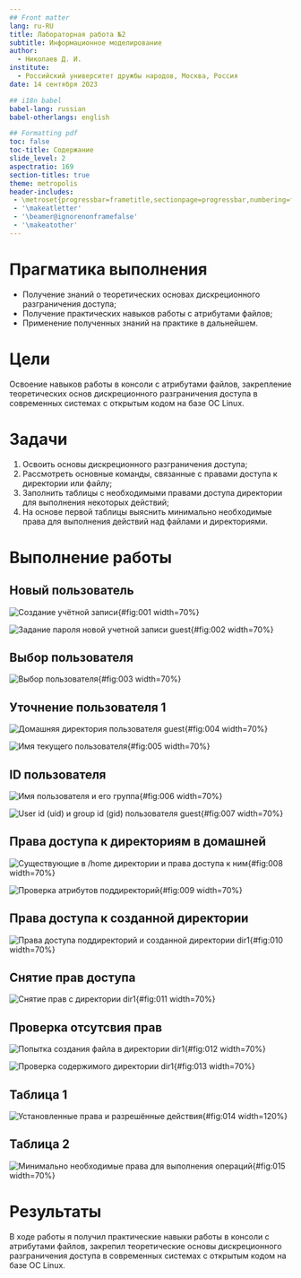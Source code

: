 ```yaml
---
## Front matter
lang: ru-RU
title: Лабораторная работа №2
subtitle: Информационное моделирование
author:
  - Николаев Д. И.
institute:
  - Российский университет дружбы народов, Москва, Россия
date: 14 сентября 2023

## i18n babel
babel-lang: russian
babel-otherlangs: english

## Formatting pdf
toc: false
toc-title: Содержание
slide_level: 2
aspectratio: 169
section-titles: true
theme: metropolis
header-includes:
 - \metroset{progressbar=frametitle,sectionpage=progressbar,numbering=fraction}
 - '\makeatletter'
 - '\beamer@ignorenonframefalse'
 - '\makeatother'
---
```


# Прагматика выполнения

- Получение знаний о теоретических основах дискреционного разграничения доступа;
- Получение практических навыков работы с атрибутами файлов;
- Применение полученных знаний на практике в дальнейшем.

# Цели

Освоение навыков работы в консоли с атрибутами файлов, закрепление теоретических основ дискреционного разграничения доступа в современных системах с открытым кодом на базе ОС Linux.

# Задачи

1. Освоить основы дискреционного разграничения доступа;
2. Рассмотреть основные команды, связанные с правами доступа к директории или файлу;
3. Заполнить таблицы с необходимыми правами доступа директории для выполнения некоторых действий;
4. На основе первой таблицы выяснить минимально необходимые права для выполнения действий над файлами и директориями.

# Выполнение работы

## Новый пользователь

![Создание учётной записи](image/1.png){#fig:001 width=70%}

![Задание пароля новой учетной записи guest](image/2.png){#fig:002 width=70%}

## Выбор пользователя

![Выбор пользователя](image/3.png){#fig:003 width=70%}

## Уточнение пользователя 1

![Домашняя директория пользователя guest](image/4.png){#fig:004 width=70%}

![Имя текущего пользователя](image/5.png){#fig:005 width=70%}

## ID пользователя

![Имя пользователя и его группа](image/6.png){#fig:006 width=70%}

![User id (uid) и group id (gid) пользователя guest](image/7.png){#fig:007 width=70%}

## Права доступа к директориям в домашней

![Существующие в /home директории и права доступа к ним](image/8.png){#fig:008 width=70%}

![Проверка атрибутов поддиректорий](image/9.png){#fig:009 width=70%}

## Права доступа к созданной директории

![Права доступа поддиректорий и созданной директории dir1](image/10.png){#fig:010 width=70%}

## Снятие прав доступа

![Снятие прав с директории dir1](image/11.png){#fig:011 width=70%}

## Проверка отсутсвия прав

![Попытка создания файла в директории dir1](image/12.png){#fig:012 width=70%}

![Проверка содержимого директории dir1](image/13.png){#fig:013 width=70%}

## Таблица 1

![Установленные права и разрешённые действия](image/14.png){#fig:014 width=120%}

## Таблица 2

![Минимально необходимые права для выполнения операций](image/15.png){#fig:015 width=70%}

# Результаты

В ходе работы я получил практические навыки работы в консоли с атрибутами файлов, закрепил теоретические основы дискреционного разграничения доступа в современных системах с открытым кодом на базе ОС Linux.
